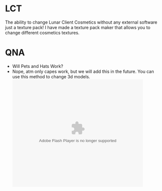 # LCT
The ability to change Lunar Client Cosmetics without any external software just a texture pack!
I have made a texture pack maker that allows you to change different cosmetics textures.

# QNA
- Will Pets and Hats Work?
- Nope, atm only capes work, but we will add this in the future. You can use this method to change 3d models.
<object width="425" height="350"> <param name="movie" value="https://youtu.be/AUErp-Wi7KY?si=-DNpb8BYV_FrQ7fh" /> <param name="wmode" value="transparent" /> <embed src="https://youtu.be/AUErp-Wi7KY?si=-DNpb8BYV_FrQ7fh" type="application/x-shockwave-flash" wmode="transparent" width="425" height="350" /> </object>
